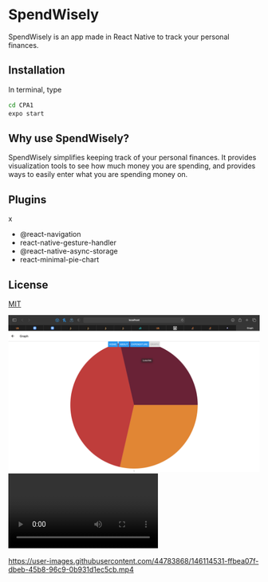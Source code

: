 # SpendWisely

SpendWisely is an app made in React Native to track your personal finances.

## Installation

In terminal, type

```bash
cd CPA1
expo start
```

## Why use SpendWisely?

SpendWisely simplifies keeping track of your personal finances. It provides visualization tools to see how much money you are spending, and provides ways to easily enter what you are spending money on.

## Plugins
x
- @react-navigation
- react-native-gesture-handler
- @react-native-async-storage
- react-minimal-pie-chart

## License

[MIT](https://choosealicense.com/licenses/mit/)

![](./screenshot1.png)
![](./CPAmov.mp4)


https://user-images.githubusercontent.com/44783868/146114531-ffbea07f-dbeb-45b8-96c9-0b931d1ec5cb.mp4

